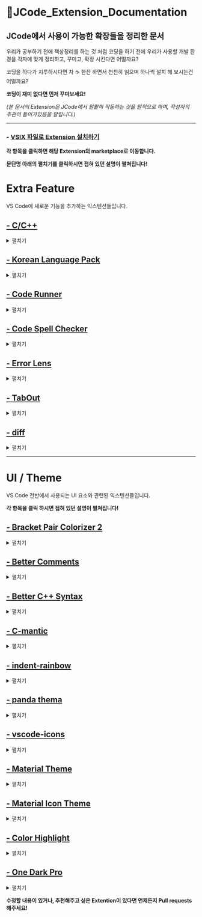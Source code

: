 # 🔴JCode_Extension_Documentation
## JCode에서 사용이 가능한 확장들을 정리한 문서

우리가 공부하기 전에 책상정리를 하는 것 처럼
코딩을 하기 전에 우리가 사용할 개발 환경을 각자에 맞게 정리하고, 꾸미고, 확장 시킨다면 어떨까요?

코딩을 하다가 지루하시다면 차 ☕ 한잔 하면서 천천히 읽으며 하나씩 설치 해 보시는건 어떨까요?

**코딩이 재미 없다면 먼저 꾸며보세요!**

*(본 문서의 Extension은 JCode에서 원활히 작동하는 것을 원칙으로 하며, 작성자의 주관이 들어가있음을 알립니다.)*



---------



### - [VSIX 파일로 Extension 설치하기](https://github.com/GangSSun/JCode_Extension_Documentation/blob/52d4bdcd45f38dd4cb3eff582a313802cf119199/Docs/how_to_install_vsix.md)
  

  
  
**각 항목을 클릭하면 해당 Extension의 marketplace로 이동합니다.**

**문단명 아래의 펼치기를 클릭하시면 접혀 있던 설명이 펼쳐집니다!**

# Extra Feature 

VS Code에 새로운 기능을 추가하는 익스텐션들입니다.



## [- C/C++](https://marketplace.visualstudio.com/items?itemName=ms-vscode.cpptools)
<details> <summary> 펼치기 </summary> 

**⚠C/C++의 경우 JCode의 마켓플레이스에서 다운 받게 될 경우 JCode의 프로세서를 arm버전으로 인식하여 arm버전 C/C++을 설치합니다.**
  
**이 경우 Exetention의 모든 기능을 사용 할 수 없기 때문에 번거롭더라도 C/C++ 깃허브에서 linux_x86_64버전을 다운받아 
상단의 [VSIX파일로 Extension 설치하기][1] 를 참고하여 설치하는 것을 권장합니다.**
  
### What is It?
  
- 기존 JCode에서 gcc 컴파일러 자체로는 편의기능이 전무합니다.
- 디버깅, IntelliSense(코드 자동완성), error squiggles(오류 표시선), 오류에 따른 솔루션 지원, 정의 및 선언 이동 등 Visual Studio 같은 편의 기능을 지원함.
  
### How to Use?
  - 
  </details>
  
## [- Korean Language Pack](https://marketplace.visualstudio.com/items?itemName=MS-CEINTL.vscode-language-pack-ko )
  
<details> <summary>펼치기</summary> 
  
### What is It?
- VS Code의 UI 환경을 한국어로 번역해주는 Extension입니다.
- 단순히 메뉴만 번역해주는 것이 아니라, 오류 검출후 디버깅 메세지 또한 한글로 출력해 줍니다.

### How to Use?
  
  </details>
  
## [- Code Runner ](https://marketplace.visualstudio.com/items?itemName=formulahendry.code-runner )
  
<details> <summary>펼치기</summary> 
  
### What is It?
- VS Code의 UI 환경을 한국어로 번역해주는 Extension입니다.
- 단순히 메뉴만 번역해주는 것이 아니라, 오류 검출후 디버깅 메세지 또한 한글로 출력해 줍니다.

### How to Use?
  
  </details>
  
    
## [- Code Spell Checker ](https://marketplace.visualstudio.com/items?itemName=streetsidesoftware.code-spell-checker )
  
<details> <summary>펼치기</summary> 
  
### What is It?
- VS Code의 UI 환경을 한국어로 번역해주는 Extension입니다.
- 단순히 메뉴만 번역해주는 것이 아니라, 오류 검출 후 디버깅 메세지 또한 한글로 출력해 줍니다.

### How to Use?
  
  </details>
    
## [- Error Lens ](https://marketplace.visualstudio.com/items?itemName=usernamehw.errorlens )
  
<details> <summary>펼치기</summary> 
  
### What is It?
- VS Code의 UI 환경을 한국어로 번역해주는 Extension입니다.
- 단순히 메뉴만 번역해주는 것이 아니라, 오류 검출후 디버깅 메세지 또한 한글로 출력해 줍니다.

### How to Use?
  
  </details>
    
## [- TabOut](https://marketplace.visualstudio.com/items?itemName=albert.TabOut )
  
<details> <summary>펼치기</summary> 
  
### What is It?
- VS Code의 UI 환경을 한국어로 번역해주는 Extension입니다.
- 단순히 메뉴만 번역해주는 것이 아니라, 오류 검출후 디버깅 메세지 또한 한글로 출력해 줍니다.

### How to Use?
  
  </details>
    
## [- diff](https://marketplace.visualstudio.com/items?itemName=fabiospampinato.vscode-diff )
  
<details> <summary>펼치기</summary> 
  
### What is It?
- VS Code의 UI 환경을 한국어로 번역해주는 Extension입니다.
- 단순히 메뉴만 번역해주는 것이 아니라, 오류 검출후 디버깅 메세지 또한 한글로 출력해 줍니다.

### How to Use?
  
  </details>
  
---------

# UI / Theme

VS Code 전반에서 사용되는 UI 요소와 관련된 익스텐션들입니다.

**각 항목을 클릭 하시면 접혀 있던 설명이 펼쳐집니다!**
    
## [- Bracket Pair Colorizer 2](https://marketplace.visualstudio.com/items?itemName=CoenraadS.bracket-pair-colorizer-2 )
  
<details> <summary>펼치기</summary> 
  
### What is It?
- VS Code의 UI 환경을 한국어로 번역해주는 Extension입니다.
- 단순히 메뉴만 번역해주는 것이 아니라, 오류 검출후 디버깅 메세지 또한 한글로 출력해 줍니다.

### How to Use?
  
  </details>
      
## [- Better Comments](https://marketplace.visualstudio.com/items?itemName=aaron-bond.better-comments) 
  
<details> <summary>펼치기</summary> 
  
### What is It?
- VS Code의 UI 환경을 한국어로 번역해주는 Extension입니다.
- 단순히 메뉴만 번역해주는 것이 아니라, 오류 검출후 디버깅 메세지 또한 한글로 출력해 줍니다.

### How to Use?
  
  </details>
      
## [- Better C++ Syntax](https://marketplace.visualstudio.com/items?itemName=jeff-hykin.better-cpp-syntax )
  
<details> <summary>펼치기</summary> 
  
### What is It?
- VS Code의 UI 환경을 한국어로 번역해주는 Extension입니다.
- 단순히 메뉴만 번역해주는 것이 아니라, 오류 검출후 디버깅 메세지 또한 한글로 출력해 줍니다.

### How to Use?
  
  </details>
      
## [- C-mantic](https://marketplace.visualstudio.com/items?itemName=tdennis4496.cmantic )
  
<details> <summary>펼치기</summary> 
  
### What is It?
- VS Code의 UI 환경을 한국어로 번역해주는 Extension입니다.
- 단순히 메뉴만 번역해주는 것이 아니라, 오류 검출후 디버깅 메세지 또한 한글로 출력해 줍니다.

### How to Use?
  
  </details>
      
## [- indent-rainbow](https://marketplace.visualstudio.com/items?itemName=oderwat.indent-rainbow )
  
<details> <summary>펼치기</summary> 
  
### What is It?
- VS Code의 UI 환경을 한국어로 번역해주는 Extension입니다.
- 단순히 메뉴만 번역해주는 것이 아니라, 오류 검출후 디버깅 메세지 또한 한글로 출력해 줍니다.

### How to Use?
  
  </details>
      
## [- panda thema](https://marketplace.visualstudio.com/items?itemName=tinkertrain.theme-panda )
  
<details> <summary>펼치기</summary> 
  
### What is It?
- VS Code의 UI 환경을 한국어로 번역해주는 Extension입니다.
- 단순히 메뉴만 번역해주는 것이 아니라, 오류 검출후 디버깅 메세지 또한 한글로 출력해 줍니다.

### How to Use?
  
  </details>
      
## [- vscode-icons](https://marketplace.visualstudio.com/items?itemName=vscode-icons-team.vscode-icons )
  
<details> <summary>펼치기</summary> 
  
### What is It?
- VS Code의 UI 환경을 한국어로 번역해주는 Extension입니다.
- 단순히 메뉴만 번역해주는 것이 아니라, 오류 검출후 디버깅 메세지 또한 한글로 출력해 줍니다.

### How to Use?
  
  </details>
      
## [- Material Theme](https://marketplace.visualstudio.com/items?itemName=Equinusocio.vsc-material-theme )
  
<details> <summary>펼치기</summary> 
  
### What is It?
- VS Code의 UI 환경을 한국어로 번역해주는 Extension입니다.
- 단순히 메뉴만 번역해주는 것이 아니라, 오류 검출후 디버깅 메세지 또한 한글로 출력해 줍니다.

### How to Use?
  
  </details>
      
## [- Material Icon Theme](https://marketplace.visualstudio.com/items?itemName=PKief.material-icon-theme )
  
<details> <summary>펼치기</summary> 
  
### What is It?
- VS Code의 UI 환경을 한국어로 번역해주는 Extension입니다.
- 단순히 메뉴만 번역해주는 것이 아니라, 오류 검출후 디버깅 메세지 또한 한글로 출력해 줍니다.

### How to Use?
  
  </details>
      
## [- Color Highlight](https://marketplace.visualstudio.com/items?itemName=naumovs.color-highlight )
  
<details> <summary>펼치기</summary> 
  
### What is It?
- VS Code의 UI 환경을 한국어로 번역해주는 Extention입니다.
- 단순히 메뉴만 번역해주는 것이 아니라, 오류 검출후 디버깅 메세지 또한 한글로 출력해 줍니다.

### How to Use?
  
  </details>
      
## [- One Dark Pro](https://marketplace.visualstudio.com/items?itemName=zhuangtongfa.Material-theme )
  
<details> <summary>펼치기</summary> 
  
### What is It?
- VS Code의 UI 환경을 한국어로 번역해주는 Extention입니다.
- 단순히 메뉴만 번역해주는 것이 아니라, 오류 검출후 디버깅 메세지 또한 한글로 출력해 줍니다.

### How to Use?
  
  </details>
  

**수정할 내용이 있거나, 추천해주고 싶은 Extention이 있다면 언제든지 Pull requests 해주세요!**

[1]: https://github.com/GangSSun/JCode_Extension_Documentation/blob/52d4bdcd45f38dd4cb3eff582a313802cf119199/Docs/how_to_install_vsix.md "VSIX"
